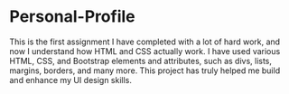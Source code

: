 # Personal-Profile
This is the first assignment I have completed with a lot of hard work, and now I understand how HTML and CSS actually work. I have used various HTML, CSS, and Bootstrap elements and attributes, such as divs, lists, margins, borders, and many more. This project has truly helped me build and enhance my UI design skills.
